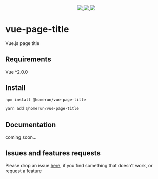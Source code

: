 
<p align="center">
  <a href="https://npm.im/@homerun/vue-page-title">
    <img src="https://badgen.net/npm/v/@homerun/vue-page-title">
  </a>
  <a href="https://npm.im/homerun/vue-page-title">
    <img src="https://badgen.net/npm/dw/homerun/vue-page-title?color=blue">
  </a>
  <a href="https://bundlephobia.com/result?p=@homerun/vue-page-title">
    <img src="https://badgen.net/bundlephobia/minzip/@homerun/vue-page-title">
  </a>
</p>

# vue-page-title

Vue.js page title

## Requirements

Vue ^2.0.0

## Install

```bash
npm install @homerun/vue-page-title

yarn add @homerun/vue-page-title
```

## Documentation

coming soon...

## Issues and features requests

Please drop an issue [here](https://github.com/homerunco/vue-page-title/issues), if you find something that doesn't work, or request a feature
